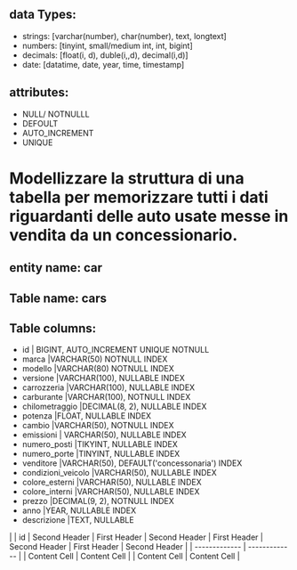 ## data Types:

- strings: [varchar(number), char(number), text, longtext]
- numbers: [tinyint, small/medium int, int, bigint]
- decimals: [float(i, d), duble(i,,d), decimal(i,d)]
- date: [datatime, date, year, time, timestamp]

## attributes:

- NULL/ NOTNULLL
- DEFOULT
- AUTO_INCREMENT
- UNIQUE

# Modellizzare la struttura di una tabella per memorizzare tutti i dati riguardanti delle auto usate messe in vendita da un concessionario.

## entity name: car

## Table name: cars

## Table columns: 

- id | BIGINT, AUTO_INCREMENT UNIQUE NOTNULL
- marca |VARCHAR(50) NOTNULL INDEX
- modello |VARCHAR(80) NOTNULL INDEX
- versione |VARCHAR(100), NULLABLE INDEX
- carrozzeria |VARCHAR(100), NULLABLE INDEX
- carburante |VARCHAR(100), NOTNULL INDEX
- chilometraggio |DECIMAL(8, 2), NULLABLE INDEX
- potenza |FLOAT, NULLABLE INDEX
- cambio |VARCHAR(50), NOTNULL INDEX 
- emissioni | VARCHAR(50), NULLABLE INDEX
- numero_posti |TIKYINT, NULLABLE INDEX
- numero_porte |TINYINT, NULLABLE INDEX
- venditore |VARCHAR(50), DEFAULT('concessonaria') INDEX
- condizioni_veicolo |VARCHAR(50), NULLABLE INDEX
- colore_esterni |VARCHAR(50), NULLABLE INDEX
- colore_interni |VARCHAR(50), NULLABLE INDEX
- prezzo |DECIMAL(9, 2), NOTNULL INDEX
- anno |YEAR, NULLABLE INDEX
- descrizione |TEXT, NULLABLE

|               | id           | Second Header | First Header  | Second Header | First Header  | Second Header | First Header  | Second Header |
| ------------- | ------------- |
| Content Cell  | Content Cell  |
| Content Cell  | Content Cell  |